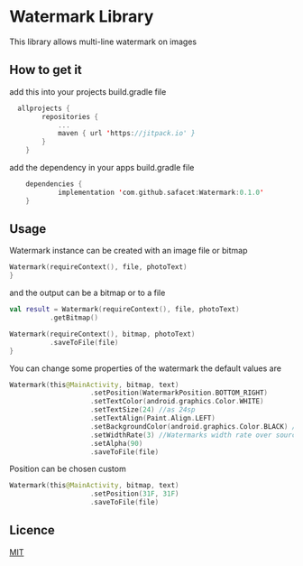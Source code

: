 
# Watermark Library

This library allows multi-line watermark on images




## How to get it 

add this into your projects build.gradle file

```kotlin 
  allprojects {
		repositories {
			...
			maven { url 'https://jitpack.io' }
		}
	}
```

add the dependency in your apps build.gradle file

```kotlin
    dependencies {
	        implementation 'com.github.safacet:Watermark:0.1.0'
	}
```
    
## Usage
Watermark instance can be created with an image file or bitmap

```kotlin
Watermark(requireContext(), file, photoText)
}
```
and the output can be a bitmap or to a file

  ```kotlin
val result = Watermark(requireContext(), file, photoText)
            .getBitmap()

Watermark(requireContext(), bitmap, photoText)
            .saveToFile(file)
}
```

You can change some properties of the watermark the default values are

```kotlin
Watermark(this@MainActivity, bitmap, text)
                    .setPosition(WatermarkPosition.BOTTOM_RIGHT)
                    .setTextColor(android.graphics.Color.WHITE)
                    .setTextSize(24) //as 24sp
                    .setTextAlign(Paint.Align.LEFT)
                    .setBackgroundColor(android.graphics.Color.BLACK) //Defaul is null
                    .setWidthRate(3) //Watermarks width rate over source's width
                    .setAlpha(90)
                    .saveToFile(file)
```

Position can be chosen custom
```kotlin
Watermark(this@MainActivity, bitmap, text)
                    .setPosition(31F, 31F)
                    .saveToFile(file)
```
## Licence

[MIT](https://github.com/safacet/Watermark/blob/main/LICENSE)

  
